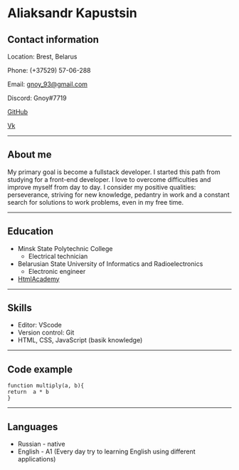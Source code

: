# Aliaksandr Kapustsin

## Contact information
Location: Brest, Belarus

Phone: (+37529) 57-06-288

Email: gnoy_93@gmail.com

Discord: Gnoy#7719

[GitHub](https://github.com/Gnoy93)

[Vk](https://vk.com/gnoy93)

---

## About me
My primary goal is become a fullstack developer. I started this path from studying for a front-end developer. 
I love to overcome difficulties and improve myself from day to day. I consider my positive qualities: perseverance, striving for new knowledge, pedantry in work and a constant search for solutions to work problems, even in my free time. 

---

## Education
* Minsk State Polytechnic College
   - Electrical technician
* Belarusian State University of Informatics and Radioelectronics
   - Electronic engineer
* [HtmlAcademy](https://htmlacademy.ru/profile/id1672607)

---

## Skills
* Editor: VScode
* Version control: Git
* HTML, CSS, JavaScript (basik knowledge)

---

## Code example
```
function multiply(a, b){
return  a * b
}
```

---

## Languages
* Russian - native
* English - A1 (Every day try to learning English using different applications)